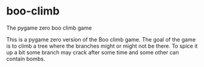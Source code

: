 # boo-climb
The pygame zero boo climb game

This is a pygame zero version of the Boo climb game. The goal of the game is to climb a tree where the branches might or might not be there. To spice it up a bit some branch may crack after some time and some other can contain bombs.
